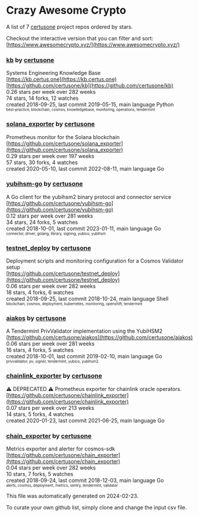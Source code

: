 # Crazy Awesome Crypto
A list of 7 [certusone](https://github.com/certusone) project repos ordered by stars.  

Checkout the interactive version that you can filter and sort: 
[https://www.awesomecrypto.xyz/](https://www.awesomecrypto.xyz/)  


### [kb](https://github.com/certusone/kb) by [certusone](https://github.com/certusone)  
Systems Engineering Knowledge Base  
[https://kb.certus.one](https://kb.certus.one)  
[https://github.com/certusone/kb](https://github.com/certusone/kb)  
0.26 stars per week over 282 weeks  
74 stars, 14 forks, 12 watches  
created 2018-09-25, last commit 2019-05-15, main language Python  
<sub><sup>best-practice, blockchain, cosmos, knowledgebase, monitoring, operations, tendermint</sup></sub>


### [solana_exporter](https://github.com/certusone/solana_exporter) by [certusone](https://github.com/certusone)  
Prometheus monitor for the Solana blockchain  
[https://github.com/certusone/solana_exporter](https://github.com/certusone/solana_exporter)  
0.29 stars per week over 197 weeks  
57 stars, 30 forks, 4 watches  
created 2020-05-10, last commit 2022-08-11, main language Go  


### [yubihsm-go](https://github.com/certusone/yubihsm-go) by [certusone](https://github.com/certusone)  
A Go client for the yubihsm2 binary protocol and connector service  
[https://github.com/certusone/yubihsm-go](https://github.com/certusone/yubihsm-go)  
0.12 stars per week over 281 weeks  
34 stars, 24 forks, 5 watches  
created 2018-10-01, last commit 2023-01-11, main language Go  
<sub><sup>connector, driver, golang, library, signing, yubico, yubihsm</sup></sub>


### [testnet_deploy](https://github.com/certusone/testnet_deploy) by [certusone](https://github.com/certusone)  
Deployment scripts and monitoring configuration for a Cosmos Validator setup  
[https://github.com/certusone/testnet_deploy](https://github.com/certusone/testnet_deploy)  
0.06 stars per week over 282 weeks  
18 stars, 4 forks, 6 watches  
created 2018-09-25, last commit 2018-10-24, main language Shell  
<sub><sup>blockchain, cosmos, deployment, kubernetes, monitoring, openshift, tendermint</sup></sub>


### [aiakos](https://github.com/certusone/aiakos) by [certusone](https://github.com/certusone)  
A Tendermint PrivValidator implementation using the YubiHSM2  
[https://github.com/certusone/aiakos](https://github.com/certusone/aiakos)  
0.06 stars per week over 281 weeks  
16 stars, 4 forks, 5 watches  
created 2018-10-01, last commit 2019-02-10, main language Go  
<sub><sup>privvalidator, pv, signer, tendermint, yubico, yubihsm2</sup></sub>


### [chainlink_exporter](https://github.com/certusone/chainlink_exporter) by [certusone](https://github.com/certusone)  
⚠️ DEPRECATED ⚠️ Prometheus exporter for chainlink oracle operators.  
[https://github.com/certusone/chainlink_exporter](https://github.com/certusone/chainlink_exporter)  
0.07 stars per week over 213 weeks  
14 stars, 5 forks, 4 watches  
created 2020-01-23, last commit 2021-06-25, main language Go  


### [chain_exporter](https://github.com/certusone/chain_exporter) by [certusone](https://github.com/certusone)  
Metrics exporter and alerter for cosmos-sdk  
[https://github.com/certusone/chain_exporter](https://github.com/certusone/chain_exporter)  
0.04 stars per week over 282 weeks  
10 stars, 7 forks, 5 watches  
created 2018-09-24, last commit 2018-12-03, main language Go  
<sub><sup>alerts, cosmos, deployment, metrics, sentry, tendermint, validator</sup></sub>


This file was automatically generated on 2024-02-23.  

To curate your own github list, simply clone and change the input csv file.  